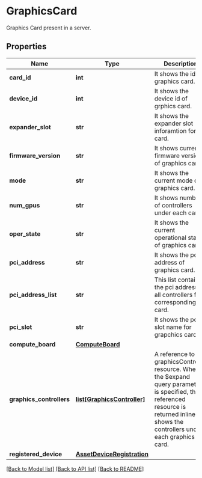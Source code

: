 # GraphicsCard

Graphics Card present in a server. 
## Properties
Name | Type | Description | Notes
------------ | ------------- | ------------- | -------------
**card_id** | **int** | It shows the id of graphics card.   | [optional] [readonly] 
**device_id** | **int** | It shows the device id of grphics card.   | [optional] [readonly] 
**expander_slot** | **str** | It shows the expander slot inforamtion for the card.   | [optional] [readonly] 
**firmware_version** | **str** | It shows current firmware version of graphics card.   | [optional] [readonly] 
**mode** | **str** | It shows the current mode of graphics card.   | [optional] [readonly] 
**num_gpus** | **str** | It shows number of controllers under each card.   | [optional] 
**oper_state** | **str** | It shows the current operational state of graphics card.   | [optional] [readonly] 
**pci_address** | **str** | It shows the pci address of graphics card.   | [optional] [readonly] 
**pci_address_list** | **str** | This list contains the pci address of all controllers for corresponding card.   | [optional] [readonly] 
**pci_slot** | **str** | It shows the pci slot name for grapchics card.    | [optional] [readonly] 
**compute_board** | [**ComputeBoard**](.md) |  | [optional] 
**graphics_controllers** | [**list[GraphicsController]**](GraphicsController.md) | A reference to a graphicsController resource. When the $expand query parameter is specified, the referenced resource is returned inline. It shows the controllers under each graphics card.  | [optional] [readonly] 
**registered_device** | [**AssetDeviceRegistration**](.md) |  | [optional] 

[[Back to Model list]](../README.md#documentation-for-models) [[Back to API list]](../README.md#documentation-for-api-endpoints) [[Back to README]](../README.md)


